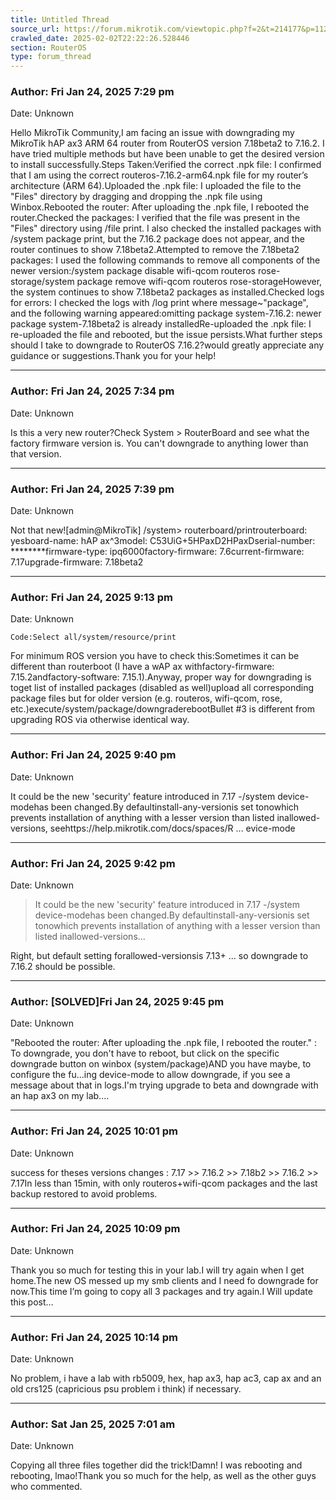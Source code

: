 ```yaml
---
title: Untitled Thread
source_url: https://forum.mikrotik.com/viewtopic.php?f=2&t=214177&p=1121530&amp;sid=95d2ad7b015c638d004fc75a15c077b1#p1121530
crawled_date: 2025-02-02T22:22:26.528446
section: RouterOS
type: forum_thread
---
```


### Author: Fri Jan 24, 2025 7:29 pm
Date: Unknown

Hello MikroTik Community,I am facing an issue with downgrading my MikroTik hAP ax3 ARM 64 router from RouterOS version 7.18beta2 to 7.16.2. I have tried multiple methods but have been unable to get the desired version to install successfully.Steps Taken:Verified the correct .npk file: I confirmed that I am using the correct routeros-7.16.2-arm64.npk file for my router’s architecture (ARM 64).Uploaded the .npk file: I uploaded the file to the "Files" directory by dragging and dropping the .npk file using Winbox.Rebooted the router: After uploading the .npk file, I rebooted the router.Checked the packages: I verified that the file was present in the "Files" directory using /file print. I also checked the installed packages with /system package print, but the 7.16.2 package does not appear, and the router continues to show 7.18beta2.Attempted to remove the 7.18beta2 packages: I used the following commands to remove all components of the newer version:/system package disable wifi-qcom routeros rose-storage/system package remove wifi-qcom routeros rose-storageHowever, the system continues to show 7.18beta2 packages as installed.Checked logs for errors: I checked the logs with /log print where message~"package", and the following warning appeared:omitting package system-7.16.2: newer package system-7.18beta2 is already installedRe-uploaded the .npk file: I re-uploaded the file and rebooted, but the issue persists.What further steps should I take to downgrade to RouterOS 7.16.2?would greatly appreciate any guidance or suggestions.Thank you for your help!


---
### Author: Fri Jan 24, 2025 7:34 pm
Date: Unknown

Is this a very new router?Check System > RouterBoard and see what the factory firmware version is.  You can't downgrade to anything lower than that version.


---
### Author: Fri Jan 24, 2025 7:39 pm
Date: Unknown

Not that new![admin@MikroTik] /system> routerboard/printrouterboard: yesboard-name: hAP ax^3model: C53UiG+5HPaxD2HPaxDserial-number: ********firmware-type: ipq6000factory-firmware: 7.6current-firmware: 7.17upgrade-firmware: 7.18beta2


---
### Author: Fri Jan 24, 2025 9:13 pm
Date: Unknown

```
Code:Select all/system/resource/print
```

For minimum ROS version you have to check this:Sometimes it can be different than routerboot (I have a wAP ax withfactory-firmware: 7.15.2andfactory-software: 7.15.1).Anyway, proper way for downgrading is toget list of installed packages (disabled as well)upload all corresponding package files but for older version (e.g. routeros, wifi-qcom, rose, etc.)execute/system/package/downgraderebootBullet #3 is different from upgrading ROS via otherwise identical way.


---
### Author: Fri Jan 24, 2025 9:40 pm
Date: Unknown

It could be the new 'security' feature introduced in 7.17 -/system device-modehas been changed.By defaultinstall-any-versionis set tonowhich prevents installation of anything with a lesser version than listed inallowed-versions, seehttps://help.mikrotik.com/docs/spaces/R ... evice-mode


---
### Author: Fri Jan 24, 2025 9:42 pm
Date: Unknown

> It could be the new 'security' feature introduced in 7.17 -/system device-modehas been changed.By defaultinstall-any-versionis set tonowhich prevents installation of anything with a lesser version than listed inallowed-versions...

Right, but default setting forallowed-versionsis 7.13+ ... so downgrade to 7.16.2 should be possible.


---
### Author: [SOLVED]Fri Jan 24, 2025 9:45 pm
Date: Unknown

"Rebooted the router: After uploading the .npk file, I rebooted the router." : To downgrade, you don't have to reboot, but click on the specific downgrade button on winbox (system/package)AND you have maybe, to configure the fu...ing device-mode to allow downgrade, if you see a message about that in logs.I'm trying upgrade to beta and downgrade with an hap ax3 on my lab....


---
### Author: Fri Jan 24, 2025 10:01 pm
Date: Unknown

success for theses versions changes : 7.17 >> 7.16.2 >> 7.18b2 >> 7.16.2 >> 7.17In less than 15min, with only routeros+wifi-qcom packages and the last backup restored to avoid problems.


---
### Author: Fri Jan 24, 2025 10:09 pm
Date: Unknown

Thank you so much for testing this in your lab.I will try again when I get home.The new OS messed up my smb clients and I need fo downgrade for now.This time I’m going to copy all 3 packages and try again.I Will update this post…


---
### Author: Fri Jan 24, 2025 10:14 pm
Date: Unknown

No problem, i have a lab with rb5009, hex, hap ax3, hap ac3, cap ax and an old crs125 (capricious psu problem i think) if necessary.


---
### Author: Sat Jan 25, 2025 7:01 am
Date: Unknown

Copying all three files together did the trick!Damn! I was rebooting and rebooting, lmao!Thank you so much for the help, as well as the other guys who commented.

